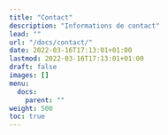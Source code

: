 ```yaml
---
title: "Contact"
description: "Informations de contact"
lead: ""
url: "/docs/contact/"
date: 2022-03-16T17:13:01+01:00
lastmod: 2022-03-16T17:13:01+01:00
draft: false
images: []
menu:
  docs:
    parent: ""
weight: 500
toc: true
---
```

